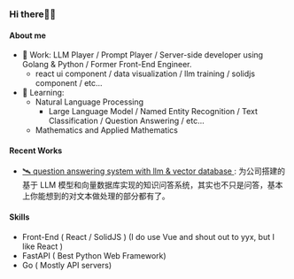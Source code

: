 <!--Here are some ideas to get you started:

- 🔭 I’m currently working on ...
- 🌱 I’m currently learning ...
- 👯 I’m looking to collaborate on ...
- 🤔 I’m looking for help with ...
- 💬 Ask me about ...
- 📫 How to reach me: ...
- 😄 Pronouns: ...
- ⚡ Fun fact: ...
-->
### Hi there👏🏻

#### About me
- 💼 Work: LLM Player / Prompt Player / Server-side developer using Golang & Python / Former Front-End Engineer.
  - react ui component / data visualization / llm training / solidjs component / etc...
- 📖 Learning:
  - Natural Language Processing
    - Large Language Model / Named Entity Recognition / Text Classification / Question Answering / etc...
  - Mathematics and Applied Mathematics
<!-- - 📫 How to reach me: Weibo[@xxx](https://weibo.com/u/123123123) / Twitter[@xxxx](https://twitter.com/123123) -->

#### Recent Works
- [🛰 question answering system with llm & vector database ](https://github.com/feiandxs): 为公司搭建的基于 LLM 模型和向量数据库实现的知识问答系统，其实也不只是问答，基本上你能想到的对文本做处理的部分都有了。

#### Skills
- Front-End ( React / SolidJS ) (I do use Vue and shout out to yyx, but I like React )
- FastAPI ( Best Python Web Framework)
- Go ( Mostly API servers)

<!--
#### Metrics

![Metrics](https://metrics.lecoq.io/feiandxs?template=classic&base=header%2C%20activity%2C%20community%2C%20repositories%2C%20metadata&base.indepth=false&base.hireable=false&base.skip=false&config.timezone=Asia%2FShanghai)

#### OPEN SOURCE STATS

[![Anurag's GitHub stats](https://github-readme-stats.vercel.app/api?username=feiandxs)](https://github.com/anuraghazra/github-readme-stats)

#### Most used languages

<div align="left"> <img src="https://github-readme-stats.vercel.app/api/top-langs/?username=feiandxs&hide_title=true&hide_border=true&layout=compact&langs_count=6&text_color=000&icon_color=fff&bg_color=0,52fa5a,4dfcff,c64dff&theme=graywhite" /> </div>

-->
